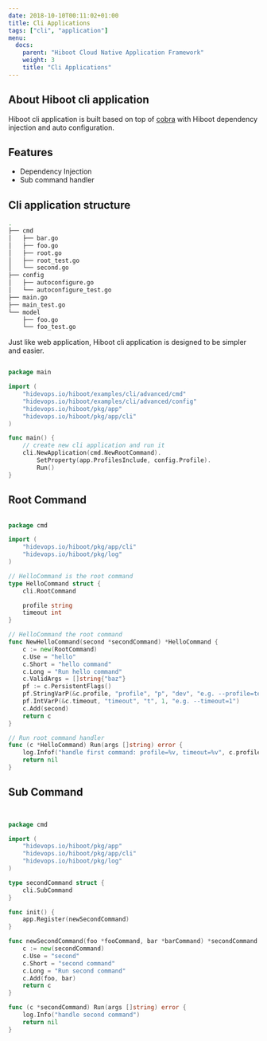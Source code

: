```yaml
---
date: 2018-10-10T00:11:02+01:00
title: Cli Applications
tags: ["cli", "application"]
menu:
  docs:
    parent: "Hiboot Cloud Native Application Framework"
    weight: 3
    title: "Cli Applications"
---
```


## About Hiboot cli application

Hiboot cli application is built based on top of [cobra](https://github.com/spf13/cobra) with Hiboot dependency injection and auto configuration.

## Features

* Dependency Injection
* Sub command handler

## Cli application structure

```bash
.
├── cmd
│   ├── bar.go
│   ├── foo.go
│   ├── root.go
│   ├── root_test.go
│   └── second.go
├── config
│   ├── autoconfigure.go
│   └── autoconfigure_test.go
├── main.go
├── main_test.go
└── model
    ├── foo.go
    └── foo_test.go

```

Just like web application, Hiboot cli application is designed to be simpler and easier.

```go

package main

import (
	"hidevops.io/hiboot/examples/cli/advanced/cmd"
	"hidevops.io/hiboot/examples/cli/advanced/config"
	"hidevops.io/hiboot/pkg/app"
	"hidevops.io/hiboot/pkg/app/cli"
)

func main() {
	// create new cli application and run it
	cli.NewApplication(cmd.NewRootCommand).
		SetProperty(app.ProfilesInclude, config.Profile).
		Run()
}

```

## Root Command

```go

package cmd

import (
	"hidevops.io/hiboot/pkg/app/cli"
	"hidevops.io/hiboot/pkg/log"
)

// HelloCommand is the root command
type HelloCommand struct {
	cli.RootCommand

	profile string
	timeout int
}

// HelloCommand the root command
func NewHelloCommand(second *secondCommand) *HelloCommand {
	c := new(RootCommand)
	c.Use = "hello"
	c.Short = "hello command"
	c.Long = "Run hello command"
	c.ValidArgs = []string{"baz"}
	pf := c.PersistentFlags()
	pf.StringVarP(&c.profile, "profile", "p", "dev", "e.g. --profile=test")
	pf.IntVarP(&c.timeout, "timeout", "t", 1, "e.g. --timeout=1")
	c.Add(second)
	return c
}

// Run root command handler
func (c *HelloCommand) Run(args []string) error {
	log.Infof("handle first command: profile=%v, timeout=%v", c.profile, c.timeout)
	return nil
}


```

## Sub Command

```go


package cmd

import (
	"hidevops.io/hiboot/pkg/app"
	"hidevops.io/hiboot/pkg/app/cli"
	"hidevops.io/hiboot/pkg/log"
)

type secondCommand struct {
	cli.SubCommand
}

func init() {
	app.Register(newSecondCommand)
}

func newSecondCommand(foo *fooCommand, bar *barCommand) *secondCommand {
	c := new(secondCommand)
	c.Use = "second"
	c.Short = "second command"
	c.Long = "Run second command"
	c.Add(foo, bar)
	return c
}

func (c *secondCommand) Run(args []string) error {
	log.Info("handle second command")
	return nil
}


```